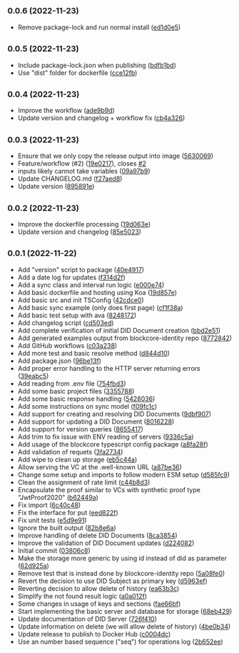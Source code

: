 ## <small>0.0.6 (2022-11-23)</small>

* Remove package-lock and run normal install ([ed1d0e5](https://github.com/block-core/blockcore-did-server/commit/ed1d0e5))



## <small>0.0.5 (2022-11-23)</small>

* Include package-lock.json when publishing ([bdfb1bd](https://github.com/block-core/blockcore-did-server/commit/bdfb1bd))
* Use "dist" folder for dockerfile ([cce12fb](https://github.com/block-core/blockcore-did-server/commit/cce12fb))



## <small>0.0.4 (2022-11-23)</small>

* Improve the workflow ([ade9b9d](https://github.com/block-core/blockcore-did-server/commit/ade9b9d))
* Update version and changelog + workflow fix ([cb4a326](https://github.com/block-core/blockcore-did-server/commit/cb4a326))



## <small>0.0.3 (2022-11-23)</small>

* Ensure that we only copy the release output into image ([5630069](https://github.com/block-core/blockcore-did-server/commit/5630069))
* Feature/workflow (#2) ([19e0217](https://github.com/block-core/blockcore-did-server/commit/19e0217)), closes [#2](https://github.com/block-core/blockcore-did-server/issues/2)
* inputs likely cannot take variables ([09a97b9](https://github.com/block-core/blockcore-did-server/commit/09a97b9))
* Update CHANGELOG.md ([f27aed8](https://github.com/block-core/blockcore-did-server/commit/f27aed8))
* Update version ([895891e](https://github.com/block-core/blockcore-did-server/commit/895891e))



## <small>0.0.2 (2022-11-23)</small>

* Improve the dockerfile processing ([19d063e](https://github.com/block-core/blockcore-did-server/commit/19d063e))
* Update version and changelog ([85e5023](https://github.com/block-core/blockcore-did-server/commit/85e5023))



## <small>0.0.1 (2022-11-22)</small>

* Add "version" script to package ([40e4917](https://github.com/block-core/blockcore-did-server/commit/40e4917))
* Add a date log for updates ([f314d2f](https://github.com/block-core/blockcore-did-server/commit/f314d2f))
* Add a sync class and interval run logic ([e000e74](https://github.com/block-core/blockcore-did-server/commit/e000e74))
* Add basic dockerfile and hosting using Koa ([19d857e](https://github.com/block-core/blockcore-did-server/commit/19d857e))
* Add basic src and init TSConfig ([42cdce0](https://github.com/block-core/blockcore-did-server/commit/42cdce0))
* Add basic sync example (only does first page) ([cf1f38a](https://github.com/block-core/blockcore-did-server/commit/cf1f38a))
* Add basic test setup with ava ([8248172](https://github.com/block-core/blockcore-did-server/commit/8248172))
* Add changelog script ([cd503ed](https://github.com/block-core/blockcore-did-server/commit/cd503ed))
* Add complete verification of initial DID Document creation ([bbd2e51](https://github.com/block-core/blockcore-did-server/commit/bbd2e51))
* Add generated examples output from blockcore-identity repo ([8772842](https://github.com/block-core/blockcore-did-server/commit/8772842))
* Add GitHub workflows ([c03a238](https://github.com/block-core/blockcore-did-server/commit/c03a238))
* Add more test and basic resolve method ([d844d10](https://github.com/block-core/blockcore-did-server/commit/d844d10))
* Add package.json ([96be13f](https://github.com/block-core/blockcore-did-server/commit/96be13f))
* Add proper error handling to the HTTP server returning errors ([39eabc5](https://github.com/block-core/blockcore-did-server/commit/39eabc5))
* Add reading from .env file ([754fbd3](https://github.com/block-core/blockcore-did-server/commit/754fbd3))
* Add some basic project files ([3355788](https://github.com/block-core/blockcore-did-server/commit/3355788))
* Add some basic response handling ([5428036](https://github.com/block-core/blockcore-did-server/commit/5428036))
* Add some instructions on sync model ([f09fc1c](https://github.com/block-core/blockcore-did-server/commit/f09fc1c))
* Add support for creating and resolving DID Documents ([9dbf907](https://github.com/block-core/blockcore-did-server/commit/9dbf907))
* Add support for updating a DID Document ([8016228](https://github.com/block-core/blockcore-did-server/commit/8016228))
* Add support for version queries ([8655417](https://github.com/block-core/blockcore-did-server/commit/8655417))
* Add trim to fix issue with ENV reading of servers ([9336c5a](https://github.com/block-core/blockcore-did-server/commit/9336c5a))
* Add usage of the blockcore typescript config package ([a8fa28f](https://github.com/block-core/blockcore-did-server/commit/a8fa28f))
* Add validation of requets ([3fa2734](https://github.com/block-core/blockcore-did-server/commit/3fa2734))
* Add wipe to clean up storage ([eb5c44a](https://github.com/block-core/blockcore-did-server/commit/eb5c44a))
* Allow serving the VC at the .well-known URL ([a87be36](https://github.com/block-core/blockcore-did-server/commit/a87be36))
* Change some setup and imports to follow modern ESM setup ([d585fc9](https://github.com/block-core/blockcore-did-server/commit/d585fc9))
* Clean the assignment of rate limit ([c44b8d3](https://github.com/block-core/blockcore-did-server/commit/c44b8d3))
* Encapsulate the proof similar to VCs with synthetic proof type "JwtProof2020" ([b62449a](https://github.com/block-core/blockcore-did-server/commit/b62449a))
* Fix import ([6c40c48](https://github.com/block-core/blockcore-did-server/commit/6c40c48))
* Fix the interface for put ([eed822f](https://github.com/block-core/blockcore-did-server/commit/eed822f))
* Fix unit tests ([e5d9e91](https://github.com/block-core/blockcore-did-server/commit/e5d9e91))
* Ignore the built output ([82b8e6a](https://github.com/block-core/blockcore-did-server/commit/82b8e6a))
* Improve handling of delete DID Documents ([8ca3854](https://github.com/block-core/blockcore-did-server/commit/8ca3854))
* Improve the validation of DID Document updates ([d224082](https://github.com/block-core/blockcore-did-server/commit/d224082))
* Initial commit ([03806c8](https://github.com/block-core/blockcore-did-server/commit/03806c8))
* Make the storage more generic by using id instead of did as parameter ([62d925a](https://github.com/block-core/blockcore-did-server/commit/62d925a))
* Remove test that is instead done by blockcore-identity repo ([5a08fe0](https://github.com/block-core/blockcore-did-server/commit/5a08fe0))
* Revert the decision to use DID Subject as primary key ([d5963ef](https://github.com/block-core/blockcore-did-server/commit/d5963ef))
* Reverting decision to allow delete of history ([ea63b3c](https://github.com/block-core/blockcore-did-server/commit/ea63b3c))
* Simplify the not found result logic ([a0a012f](https://github.com/block-core/blockcore-did-server/commit/a0a012f))
* Some changes in usage of keys and sections ([fae66bf](https://github.com/block-core/blockcore-did-server/commit/fae66bf))
* Start implementing the basic server and database for storage ([68eb429](https://github.com/block-core/blockcore-did-server/commit/68eb429))
* Update documentation of DID Server ([726f410](https://github.com/block-core/blockcore-did-server/commit/726f410))
* Update information on delete (we will allow delete of history) ([4be0b34](https://github.com/block-core/blockcore-did-server/commit/4be0b34))
* Update release to publish to Docker Hub ([c0004dc](https://github.com/block-core/blockcore-did-server/commit/c0004dc))
* Use an number based sequence ("seq") for operations log ([2b652ee](https://github.com/block-core/blockcore-did-server/commit/2b652ee))



